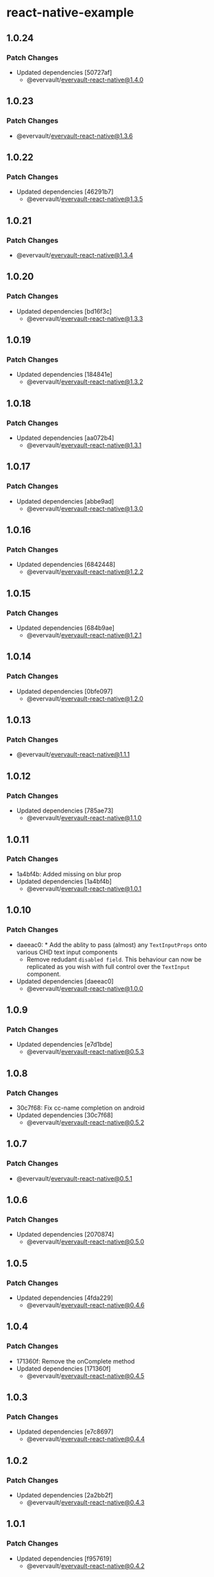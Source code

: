 # react-native-example

## 1.0.24

### Patch Changes

- Updated dependencies [50727af]
  - @evervault/evervault-react-native@1.4.0

## 1.0.23

### Patch Changes

- @evervault/evervault-react-native@1.3.6

## 1.0.22

### Patch Changes

- Updated dependencies [46291b7]
  - @evervault/evervault-react-native@1.3.5

## 1.0.21

### Patch Changes

- @evervault/evervault-react-native@1.3.4

## 1.0.20

### Patch Changes

- Updated dependencies [bd16f3c]
  - @evervault/evervault-react-native@1.3.3

## 1.0.19

### Patch Changes

- Updated dependencies [184841e]
  - @evervault/evervault-react-native@1.3.2

## 1.0.18

### Patch Changes

- Updated dependencies [aa072b4]
  - @evervault/evervault-react-native@1.3.1

## 1.0.17

### Patch Changes

- Updated dependencies [abbe9ad]
  - @evervault/evervault-react-native@1.3.0

## 1.0.16

### Patch Changes

- Updated dependencies [6842448]
  - @evervault/evervault-react-native@1.2.2

## 1.0.15

### Patch Changes

- Updated dependencies [684b9ae]
  - @evervault/evervault-react-native@1.2.1

## 1.0.14

### Patch Changes

- Updated dependencies [0bfe097]
  - @evervault/evervault-react-native@1.2.0

## 1.0.13

### Patch Changes

- @evervault/evervault-react-native@1.1.1

## 1.0.12

### Patch Changes

- Updated dependencies [785ae73]
  - @evervault/evervault-react-native@1.1.0

## 1.0.11

### Patch Changes

- 1a4bf4b: Added missing on blur prop
- Updated dependencies [1a4bf4b]
  - @evervault/evervault-react-native@1.0.1

## 1.0.10

### Patch Changes

- daeeac0: \* Add the ablity to pass (almost) any `TextInputProps` onto various CHD text input components
  - Remove redudant `disabled field`. This behaviour can now be replicated as you wish with full control over the `TextInput` component.
- Updated dependencies [daeeac0]
  - @evervault/evervault-react-native@1.0.0

## 1.0.9

### Patch Changes

- Updated dependencies [e7d1bde]
  - @evervault/evervault-react-native@0.5.3

## 1.0.8

### Patch Changes

- 30c7f68: Fix cc-name completion on android
- Updated dependencies [30c7f68]
  - @evervault/evervault-react-native@0.5.2

## 1.0.7

### Patch Changes

- @evervault/evervault-react-native@0.5.1

## 1.0.6

### Patch Changes

- Updated dependencies [2070874]
  - @evervault/evervault-react-native@0.5.0

## 1.0.5

### Patch Changes

- Updated dependencies [4fda229]
  - @evervault/evervault-react-native@0.4.6

## 1.0.4

### Patch Changes

- 171360f: Remove the onComplete method
- Updated dependencies [171360f]
  - @evervault/evervault-react-native@0.4.5

## 1.0.3

### Patch Changes

- Updated dependencies [e7c8697]
  - @evervault/evervault-react-native@0.4.4

## 1.0.2

### Patch Changes

- Updated dependencies [2a2bb2f]
  - @evervault/evervault-react-native@0.4.3

## 1.0.1

### Patch Changes

- Updated dependencies [f957619]
  - @evervault/evervault-react-native@0.4.2
